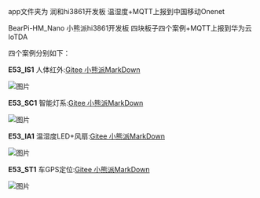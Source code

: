app文件夹为 润和hi3861开发板 温湿度+MQTT上报到中国移动Onenet

BearPi-HM_Nano 小熊派hi3861开发板 四块板子四个案例+MQTT上报到华为云IoTDA

四个案例分别如下：

**E53_IS1** 人体红外:[Gitee 小熊派MarkDown](https://gitee.com/bearpi/bearpi-hm_nano/blob/master/applications/BearPi/BearPi-HM_Nano/sample/D11_iot_cloud_oc_infrared/README.md)

![图片](https://raw.githubusercontents.com/Hny0305Lin/Haohanyh-HAMOS-ProjectX/master/HaohanyhHAMOSProjectX%20Resource/E53_IS1%E5%AE%89%E8%A3%85.png)

**E53_SC1** 智能灯系:[Gitee 小熊派MarkDown](https://gitee.com/bearpi/bearpi-hm_nano/blob/master/applications/BearPi/BearPi-HM_Nano/sample/D9_iot_cloud_oc_light/README.md)

![图片](https://raw.githubusercontents.com/Hny0305Lin/Haohanyh-HAMOS-ProjectX/master/HaohanyhHAMOSProjectX%20Resource/E53_SC1%E5%AE%89%E8%A3%85.png)

**E53_IA1** 温湿度LED+风扇:[Gitee 小熊派MarkDown](https://gitee.com/bearpi/bearpi-hm_nano/blob/master/applications/BearPi/BearPi-HM_Nano/sample/D12_iot_cloud_oc_agriculture/README.md)

![图片](https://raw.githubusercontents.com/Hny0305Lin/Haohanyh-HAMOS-ProjectX/master/HaohanyhHAMOSProjectX%20Resource/E53_IA1%E5%AE%89%E8%A3%85.png)

**E53_ST1** 车GPS定位:[Gitee 小熊派MarkDown](https://gitee.com/bearpi/bearpi-hm_nano/blob/master/applications/BearPi/BearPi-HM_Nano/sample/D13_iot_cloud_oc_gps/README.md)

![图片](https://raw.githubusercontents.com/Hny0305Lin/Haohanyh-HAMOS-ProjectX/master/HaohanyhHAMOSProjectX%20Resource/E53_ST1%E5%AE%89%E8%A3%85.png)

